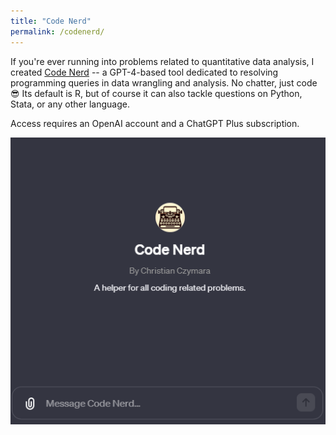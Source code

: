 ```yaml
---
title: "Code Nerd"
permalink: /codenerd/
---
```


If you're ever running into problems related to quantitative data analysis, I created [Code Nerd](https://chat.openai.com/g/g-J5futwiVV-code-nerd) -- a GPT-4-based tool dedicated to resolving programming queries in data wrangling and analysis. No chatter, just code 😎 Its default is R, but of course it can also tackle questions on Python, Stata, or any other language.

Access requires an OpenAI account and a ChatGPT Plus subscription.

<a href="https://chat.openai.com/g/g-J5futwiVV-code-nerd" target="_blank"><img src="/images/codenerd.png" align="center"></a>

